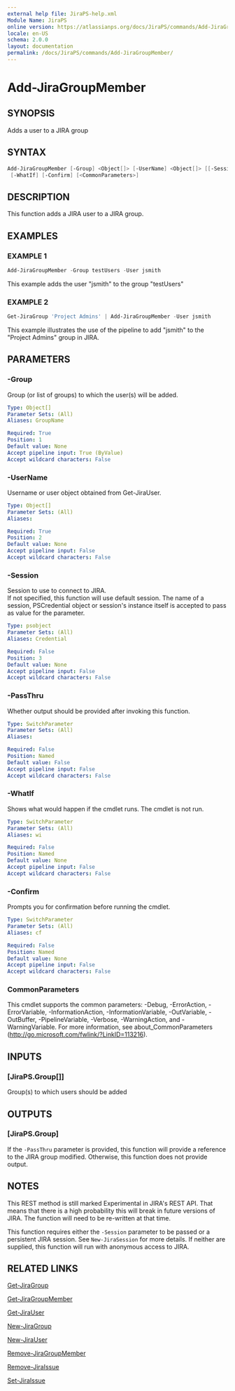 ```yaml
---
external help file: JiraPS-help.xml
Module Name: JiraPS
online version: https://atlassianps.org/docs/JiraPS/commands/Add-JiraGroupMember/
locale: en-US
schema: 2.0.0
layout: documentation
permalink: /docs/JiraPS/commands/Add-JiraGroupMember/
---
```

# Add-JiraGroupMember

## SYNOPSIS

Adds a user to a JIRA group

## SYNTAX

```powershell
Add-JiraGroupMember [-Group] <Object[]> [-UserName] <Object[]> [[-Session] <PSObject>] [-PassThru]
 [-WhatIf] [-Confirm] [<CommonParameters>]
```

## DESCRIPTION

This function adds a JIRA user to a JIRA group.

## EXAMPLES

### EXAMPLE 1

```powershell
Add-JiraGroupMember -Group testUsers -User jsmith
```

This example adds the user "jsmith" to the group "testUsers"

### EXAMPLE 2

```powershell
Get-JiraGroup 'Project Admins' | Add-JiraGroupMember -User jsmith
```

This example illustrates the use of the pipeline to add "jsmith" to the
"Project Admins" group in JIRA.

## PARAMETERS

### -Group

Group (or list of groups) to which the user(s) will be added.

```yaml
Type: Object[]
Parameter Sets: (All)
Aliases: GroupName

Required: True
Position: 1
Default value: None
Accept pipeline input: True (ByValue)
Accept wildcard characters: False
```

### -UserName

Username or user object obtained from Get-JiraUser.

```yaml
Type: Object[]
Parameter Sets: (All)
Aliases:

Required: True
Position: 2
Default value: None
Accept pipeline input: False
Accept wildcard characters: False
```

### -Session

Session to use to connect to JIRA.  
If not specified, this function will use default session.
The name of a session, PSCredential object or session's instance itself is accepted to pass as value for the parameter.

```yaml
Type: psobject
Parameter Sets: (All)
Aliases: Credential

Required: False
Position: 3
Default value: None
Accept pipeline input: False
Accept wildcard characters: False
```

### -PassThru

Whether output should be provided after invoking this function.

```yaml
Type: SwitchParameter
Parameter Sets: (All)
Aliases:

Required: False
Position: Named
Default value: False
Accept pipeline input: False
Accept wildcard characters: False
```

### -WhatIf

Shows what would happen if the cmdlet runs.
The cmdlet is not run.

```yaml
Type: SwitchParameter
Parameter Sets: (All)
Aliases: wi

Required: False
Position: Named
Default value: None
Accept pipeline input: False
Accept wildcard characters: False
```

### -Confirm

Prompts you for confirmation before running the cmdlet.

```yaml
Type: SwitchParameter
Parameter Sets: (All)
Aliases: cf

Required: False
Position: Named
Default value: None
Accept pipeline input: False
Accept wildcard characters: False
```

### CommonParameters

This cmdlet supports the common parameters: -Debug, -ErrorAction, -ErrorVariable, -InformationAction, -InformationVariable, -OutVariable, -OutBuffer, -PipelineVariable, -Verbose, -WarningAction, and -WarningVariable.
For more information, see about_CommonParameters (http://go.microsoft.com/fwlink/?LinkID=113216).

## INPUTS

### [JiraPS.Group[]]

Group(s) to which users should be added

## OUTPUTS

### [JiraPS.Group]

If the `-PassThru` parameter is provided, this function will provide a reference to the JIRA group modified.
Otherwise, this function does not provide output.

## NOTES

This REST method is still marked Experimental in JIRA's REST API.
That means that there is a high probability this will break in future versions of JIRA.
The function will need to be re-written at that time.

This function requires either the `-Session` parameter to be passed or a persistent JIRA session.
See `New-JiraSession` for more details.
If neither are supplied, this function will run with anonymous access to JIRA.

## RELATED LINKS

[Get-JiraGroup](../Get-JiraGroup/)

[Get-JiraGroupMember](../Get-JiraGroupMember/)

[Get-JiraUser](../Get-JiraUser/)

[New-JiraGroup](../New-JiraGroup/)

[New-JiraUser](../New-JiraUser/)

[Remove-JiraGroupMember](../Remove-JiraGroupMember/)

[Remove-JiraIssue](../Remove-JiraIssue/)

[Set-JiraIssue](../Set-JiraIssue/)
